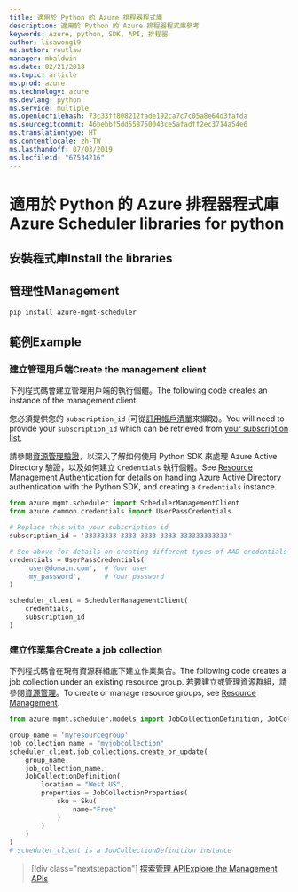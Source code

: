 ```yaml
---
title: 適用於 Python 的 Azure 排程器程式庫
description: 適用於 Python 的 Azure 排程器程式庫參考
keywords: Azure, python, SDK, API, 排程器
author: lisawong19
ms.author: routlaw
manager: mbaldwin
ms.date: 02/21/2018
ms.topic: article
ms.prod: azure
ms.technology: azure
ms.devlang: python
ms.service: multiple
ms.openlocfilehash: 73c33ff808212fade192ca7c7c05a8e64d3fafda
ms.sourcegitcommit: 46bebbf5dd558750043ce5afadff2ec3714a54e6
ms.translationtype: HT
ms.contentlocale: zh-TW
ms.lasthandoff: 07/03/2019
ms.locfileid: "67534216"
---
```

# <a name="azure-scheduler-libraries-for-python"></a><span data-ttu-id="af420-104">適用於 Python 的 Azure 排程器程式庫</span><span class="sxs-lookup"><span data-stu-id="af420-104">Azure Scheduler libraries for python</span></span>

## <a name="install-the-libraries"></a><span data-ttu-id="af420-105">安裝程式庫</span><span class="sxs-lookup"><span data-stu-id="af420-105">Install the libraries</span></span>

## <a name="management"></a><span data-ttu-id="af420-106">管理性</span><span class="sxs-lookup"><span data-stu-id="af420-106">Management</span></span>

```bash
pip install azure-mgmt-scheduler
```
## <a name="example"></a><span data-ttu-id="af420-107">範例</span><span class="sxs-lookup"><span data-stu-id="af420-107">Example</span></span>

### <a name="create-the-management-client"></a><span data-ttu-id="af420-108">建立管理用戶端</span><span class="sxs-lookup"><span data-stu-id="af420-108">Create the management client</span></span>

<span data-ttu-id="af420-109">下列程式碼會建立管理用戶端的執行個體。</span><span class="sxs-lookup"><span data-stu-id="af420-109">The following code creates an instance of the management client.</span></span>

<span data-ttu-id="af420-110">您必須提供您的 ``subscription_id`` (可從[訂用帳戶清單](https://manage.windowsazure.com/#Workspaces/AdminTasks/SubscriptionMapping)來擷取)。</span><span class="sxs-lookup"><span data-stu-id="af420-110">You will need to provide your ``subscription_id`` which can be retrieved from [your subscription list](https://manage.windowsazure.com/#Workspaces/AdminTasks/SubscriptionMapping).</span></span>

<span data-ttu-id="af420-111">請參閱[資源管理驗證](/python/azure/python-sdk-azure-authenticate)，以深入了解如何使用 Python SDK 來處理 Azure Active Directory 驗證，以及如何建立 ``Credentials`` 執行個體。</span><span class="sxs-lookup"><span data-stu-id="af420-111">See [Resource Management Authentication](/python/azure/python-sdk-azure-authenticate) for details on handling Azure Active Directory authentication with the Python SDK, and creating a ``Credentials`` instance.</span></span>

```python
from azure.mgmt.scheduler import SchedulerManagementClient
from azure.common.credentials import UserPassCredentials

# Replace this with your subscription id
subscription_id = '33333333-3333-3333-3333-333333333333'

# See above for details on creating different types of AAD credentials
credentials = UserPassCredentials(
    'user@domain.com',  # Your user
    'my_password',      # Your password
)

scheduler_client = SchedulerManagementClient(
    credentials,
    subscription_id
)
```

### <a name="create-a-job-collection"></a><span data-ttu-id="af420-112">建立作業集合</span><span class="sxs-lookup"><span data-stu-id="af420-112">Create a job collection</span></span>

<span data-ttu-id="af420-113">下列程式碼會在現有資源群組底下建立作業集合。</span><span class="sxs-lookup"><span data-stu-id="af420-113">The following code creates a job collection under an existing resource group.</span></span>
<span data-ttu-id="af420-114">若要建立或管理資源群組，請參閱[資源管理](/python/api/overview/azure/azure.mgmt.resource)。</span><span class="sxs-lookup"><span data-stu-id="af420-114">To create or manage resource groups, see [Resource Management](/python/api/overview/azure/azure.mgmt.resource).</span></span>

```python
from azure.mgmt.scheduler.models import JobCollectionDefinition, JobCollectionProperties, Sku

group_name = 'myresourcegroup'
job_collection_name = "myjobcollection"
scheduler_client.job_collections.create_or_update(
    group_name,
    job_collection_name,
    JobCollectionDefinition(
        location = "West US",
        properties = JobCollectionProperties(
            sku = Sku(
                name="Free"
            )
        )
    )
)
# scheduler_client is a JobCollectionDefinition instance
```

> [!div class="nextstepaction"]
> [<span data-ttu-id="af420-115">探索管理 API</span><span class="sxs-lookup"><span data-stu-id="af420-115">Explore the Management APIs</span></span>](/python/api/overview/azure/scheduler/management)